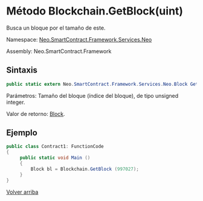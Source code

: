 # Método Blockchain.GetBlock(uint)

Busca un bloque por el tamaño de este.

Namespace: [Neo.SmartContract.Framework.Services.Neo](../../Neo.md)

Assembly: Neo.SmartContract.Framework

## Sintaxis

```c#
public static extern Neo.SmartContract.Framework.Services.Neo.Block GetBlock (uint height)
```

Parámetros: Tamaño del bloque (índice del bloque), de tipo unsigned integer.

Valor de retorno: [Block](../Block.md).

## Ejemplo

```c#
public class Contract1: FunctionCode
{
     public static void Main ()
     {
         Block bl = Blockchain.GetBlock (997027);
     }
}
```





[Volver arriba](../Blockchain.md)
